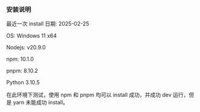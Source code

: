 ### 安装说明

最近一次 install 日期: 2025-02-25

OS: Windows 11 x64

Nodejs: v20.9.0

npm: 10.1.0

pnpm: 8.10.2

Python 3.10.5

在此环境下测试，使用 npm 和 pnpm 均可以 install 成功，并成功 dev 运行，但是 yarn 未能成功 install。